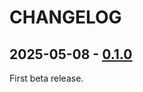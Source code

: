 # CHANGELOG

## 2025-05-08 - [0.1.0]

First beta release.

[0.1.0]: https://github.com/mondeja/web-sys-ec/compare/v0.0.1...v0.1.0

